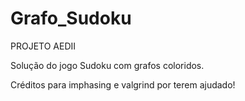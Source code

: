 # Grafo_Sudoku
PROJETO AEDII

Solução do jogo Sudoku com grafos coloridos.

Créditos para imphasing e valgrind por terem ajudado!
